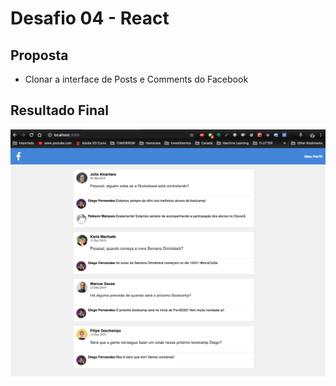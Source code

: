 # Desafio 04 - React

## Proposta

- Clonar a interface de Posts e Comments do Facebook

## Resultado Final

![](assets/facebook.png)
